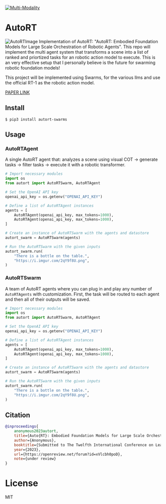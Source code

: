 [![Multi-Modality](agorabanner.png)](https://discord.gg/qUtxnK2NMf)

# AutoRT
![AutoRTImage](autort.png)
Implementation of AutoRT: "AutoRT: Embodied Foundation Models for Large Scale Orchestration of Robotic Agents". This repo will implement the multi agent system that transforms a scene into a list of ranked and priortized tasks for an robotic action model to execute. This is an very effective setup that I personally believe is the future for swarming robotic foundation models!

This project will be implemented using Swarms, for the various llms and use the official RT-1 as the robotic action model.

[PAPER LINK](https://auto-rt.github.io/static/pdf/AutoRT.pdf)

## Install
`$ pip3 install autort-swarms`


## Usage


### AutoRTAgent
A single AutoRT agent that: analyzes a scene using visual COT -> generate tasks -> filter tasks -> execute it with a robotic transformer.
```python
# Import necessary modules
import os
from autort import AutoRTSwarm, AutoRTAgent

# Set the OpenAI API key
openai_api_key = os.getenv("OPENAI_API_KEY")

# Define a list of AutoRTAgent instances
agents = [
    AutoRTAgent(openai_api_key, max_tokens=1000),
    AutoRTAgent(openai_api_key, max_tokens=1000),
]

# Create an instance of AutoRTSwarm with the agents and datastore
autort_swarm = AutoRTSwarm(agents)

# Run the AutoRTSwarm with the given inputs
autort_swarm.run(
    "There is a bottle on the table.",
    "https://i.imgur.com/2qY9f8U.png",
)
```


### AutoRTSwarm
A team of AutoRT agents where you can plug in and play any number of `AutoRTAgents` with customization. First, the task will be routed to each agent and then all of their outputs will be saved.
```python
# Import necessary modules
import os
from autort import AutoRTSwarm, AutoRTAgent

# Set the OpenAI API key
openai_api_key = os.getenv("OPENAI_API_KEY")

# Define a list of AutoRTAgent instances
agents = [
    AutoRTAgent(openai_api_key, max_tokens=1000),
    AutoRTAgent(openai_api_key, max_tokens=1000),
]

# Create an instance of AutoRTSwarm with the agents and datastore
autort_swarm = AutoRTSwarm(agents)

# Run the AutoRTSwarm with the given inputs
autort_swarm.run(
    "There is a bottle on the table.",
    "https://i.imgur.com/2qY9f8U.png",
)
```

## Citation
```bibtex
@inproceedings{
    anonymous2023autort,
    title={Auto{RT}: Embodied Foundation Models for Large Scale Orchestration of Robotic Agents},
    author={Anonymous},
    booktitle={Submitted to The Twelfth International Conference on Learning Representations},
    year={2023},
    url={https://openreview.net/forum?id=xVlcbh0poD},
    note={under review}
}

```


# License
MIT



